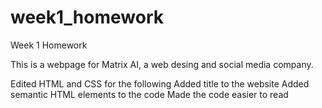 # week1_homework

Week 1 Homework

This is a webpage for Matrix AI, a web desing and social media company. 

Edited HTML and CSS for the following
Added title to the website
Added semantic HTML elements to the code
Made the code easier to read

